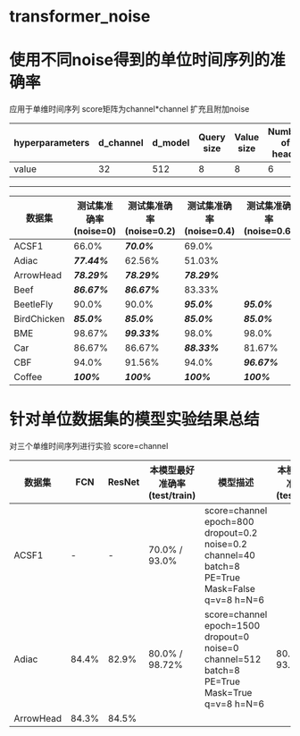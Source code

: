 # transformer_noise
使用不同noise得到的单位时间序列的准确率
=
应用于单维时间序列 score矩阵为channel*channel 扩充且附加noise

hyperparameters | d_channel | d_model | Query size | Value size | Number of heads | Number of encoder | dropout | Positional encoding | mask |
----------------|-----------|---------|-----------|-----------|-------------------|-------------------|---------|---------------------|------|
value | 32 | 512 | 8 | 8| 6 | 6 | 0.2 | True | Fasle |

---
数据集 | 测试集准确率(noise=0) | 测试集准确率(noise=0.2) | 测试集准确率(noise=0.4) | 测试集准确率(noise=0.6) |
-------|----------------------|------------------------|--------------------------|-------------------------|
ACSF1|66.0%|***70.0%***|69.0%||
Adiac|***77.44%***|62.56%|51.03%||
ArrowHead|***78.29%***|***78.29%***|***78.29%***||
Beef|***86.67%***|***86.67%***|83.33%||
BeetleFly|90.0%|90.0%|***95.0%***|***95.0%***|
BirdChicken|***85.0%***|***85.0%***|***85.0%***|***85.0%***|
BME|98.67%|***99.33%***|98.0%|98.0%|
Car|86.67%|86.67%|***88.33%***|81.67%|
CBF|94.0%|91.56%|94.0%|***96.67%***|
Coffee|***100%***|***100%***|***100%***|***100%***|

针对单位数据集的模型实验结果总结
=
对三个单维时间序列进行实验 score=channel 

数据集 | FCN| ResNet | 本模型最好准确率(test/train) | 模型描述 | 本模型最好准确率(test/train) | 模型描述 |
-------|----|--------|-----------------------------|----------|------------------------------|---------|
ACSF1|-|-|70.0% / 93.0%|score=channel epoch=800 dropout=0.2 noise=0.2 channel=40 batch=8 PE=True Mask=False q=v=8 h=N=6|
Adiac|84.4%|82.9%|80.0% / 98.72%|score=channel epoch=1500 dropout=0 noise=0 channel=512 batch=8 PE=True Mask=True q=v=8 h=N=6|80.0% / 93.59%|score=channel epoch=1500 dropout=0.2 noise=0 channel=256 batch=32 PE=True Mask=True q=v=8 h=N=6|
ArrowHead|84.3%|84.5%|||
